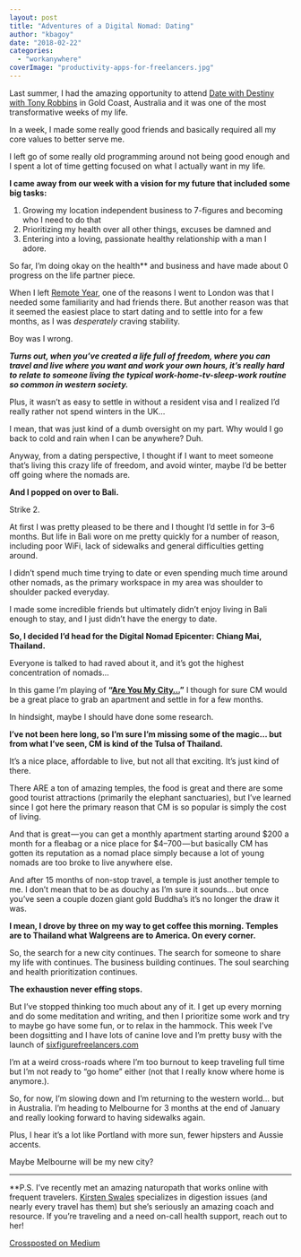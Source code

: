 ```yaml
---
layout: post
title: "Adventures of a Digital Nomad: Dating"
author: "kbagoy"
date: "2018-02-22"
categories: 
  - "workanywhere"
coverImage: "productivity-apps-for-freelancers.jpg"
---
```


Last summer, I had the amazing opportunity to attend [Date with Destiny with Tony Robbins](http://www.anrdoezrs.net/links/8404329/type/dlg/https://www.tonyrobbins.com/events/date-with-destiny/) in Gold Coast, Australia and it was one of the most transformative weeks of my life.

In a week, I made some really good friends and basically required all my core values to better serve me.

I left go of some really old programming around not being good enough and I spent a lot of time getting focused on what I actually want in my life.

**I came away from our week with a vision for my future that included some big tasks:**

1. Growing my location independent business to 7-figures and becoming who I need to do that
2. Prioritizing my health over all other things, excuses be damned and
3. Entering into a loving, passionate healthy relationship with a man I adore.

So far, I’m doing okay on the health\*\* and business and have made about 0 progress on the life partner piece.

When I left [Remote Year](http://www.remoteyear.com/general-application?referee=5132575), one of the reasons I went to London was that I needed some familiarity and had friends there. But another reason was that it seemed the easiest place to start dating and to settle into for a few months, as I was _desperately_ craving stability.

Boy was I wrong.

**_Turns out, when you’ve created a life full of freedom, where you can travel and live where you want and work your own hours, it’s really hard to relate to someone living the typical work-home-tv-sleep-work routine so common in western society._**

Plus, it wasn’t as easy to settle in without a resident visa and I realized I’d really rather not spend winters in the UK…

I mean, that was just kind of a dumb oversight on my part. Why would I go back to cold and rain when I can be anywhere? Duh.

Anyway, from a dating perspective, I thought if I want to meet someone that’s living this crazy life of freedom, and avoid winter, maybe I’d be better off going where the nomads are.

**And I popped on over to Bali.**

Strike 2.

At first I was pretty pleased to be there and I thought I’d settle in for 3–6 months. But life in Bali wore on me pretty quickly for a number of reason, including poor WiFi, lack of sidewalks and general difficulties getting around.

I didn’t spend much time trying to date or even spending much time around other nomads, as the primary workspace in my area was shoulder to shoulder packed everyday.

I made some incredible friends but ultimately didn’t enjoy living in Bali enough to stay, and I just didn’t have the energy to date.

**So, I decided I’d head for the Digital Nomad Epicenter: Chiang Mai, Thailand.**

Everyone is talked to had raved about it, and it’s got the highest concentration of nomads…

In this game I’m playing of **“**[**Are You My City…**](http://amzn.to/2mb4dC6)**”** I though for sure CM would be a great place to grab an apartment and settle in for a few months.

In hindsight, maybe I should have done some research.

**I’ve not been here long, so I’m sure I’m missing some of the magic… but from what I’ve seen, CM is kind of the Tulsa of Thailand.**

It’s a nice place, affordable to live, but not all that exciting. It’s just kind of there.

There ARE a ton of amazing temples, the food is great and there are some good tourist attractions (primarily the elephant sanctuaries), but I’ve learned since I got here the primary reason that CM is so popular is simply the cost of living.

And that is great — you can get a monthly apartment starting around $200 a month for a fleabag or a nice place for $4–700 — but basically CM has gotten its reputation as a nomad place simply because a lot of young nomads are too broke to live anywhere else.

And after 15 months of non-stop travel, a temple is just another temple to me. I don’t mean that to be as douchy as I’m sure it sounds… but once you’ve seen a couple dozen giant gold Buddha’s it’s no longer the draw it was.

**I mean, I drove by three on my way to get coffee this morning. Temples are to Thailand what Walgreens are to America. On every corner.**

So, the search for a new city continues. The search for someone to share my life with continues. The business building continues. The soul searching and health prioritization continues.

**The exhaustion never effing stops.**

But I’ve stopped thinking too much about any of it. I get up every morning and do some meditation and writing, and then I prioritize some work and try to maybe go have some fun, or to relax in the hammock. This week I’ve been dogsitting and I have lots of canine love and I’m pretty busy with the launch of [sixfigurefreelancers.com](http://sixfigurefreelancers.com/)

I’m at a weird cross-roads where I’m too burnout to keep traveling full time but I’m not ready to “go home” either (not that I really know where home is anymore.).

So, for now, I’m slowing down and I’m returning to the western world… but in Australia. I’m heading to Melbourne for 3 months at the end of January and really looking forward to having sidewalks again.

Plus, I hear it’s a lot like Portland with more sun, fewer hipsters and Aussie accents.

Maybe Melbourne will be my new city?

* * *

\*\*P.S. I’ve recently met an amazing naturopath that works online with frequent travelers. [Kirsten Swales](http://kirstenswales.com/) specializes in digestion issues (and nearly every travel has them) but she’s seriously an amazing coach and resource. If you’re traveling and a need on-call health support, reach out to her!

[Crossposted on Medium](https://medium.com/@kbagoy/adventures-of-a-digital-nomad-dating-2da1a25225ec)
